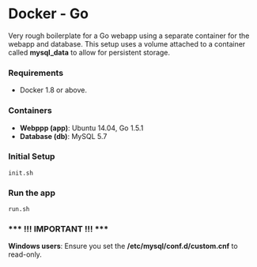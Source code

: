# Docker - Go
Very rough boilerplate for a Go webapp using a separate container for the webapp and database.  This setup uses a volume attached to a container called **mysql_data** to allow for persistent storage.

### Requirements
- Docker 1.8 or above.

### Containers
- **Webppp (app)**: Ubuntu 14.04, Go 1.5.1
- **Database (db)**: MySQL 5.7

### Initial Setup
```
init.sh
```

### Run the app
```
run.sh
```

### *** !!! IMPORTANT !!! ***
**Windows users**: Ensure you set the **/etc/mysql/conf.d/custom.cnf** to read-only.
